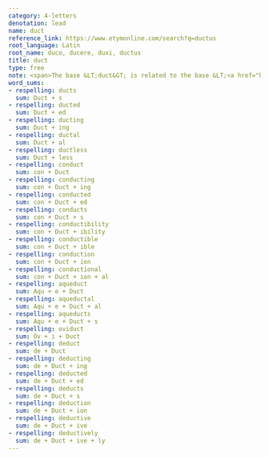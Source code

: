 ```yaml
---
category: 4-letters
denotation: lead
name: duct
reference_link: https://www.etymonline.com/search?q=ductus
root_language: Latin
root_name: duco, ducere, duxi, ductus
title: duct
type: free
note: <span>The base &LT;duct&GT; is related to the base &LT;<a href="https://swi.storyhouracademy.com/bases/4-letters/duce-ducere/">duce</a>&GT;.</span>
word_sums:
- respelling: ducts
  sum: Duct + s
- respelling: ducted
  sum: Duct + ed
- respelling: ducting
  sum: Duct + ing
- respelling: ductal
  sum: Duct + al
- respelling: ductless
  sum: Duct + less
- respelling: conduct
  sum: con + Duct
- respelling: conducting
  sum: con + Duct + ing
- respelling: conducted
  sum: con + Duct + ed
- respelling: conducts
  sum: con + Duct + s
- respelling: conductibility
  sum: con + Duct + ibility
- respelling: conductible
  sum: con + Duct + ible
- respelling: conduction
  sum: con + Duct + ion
- respelling: conductional
  sum: con + Duct + ion + al
- respelling: aqueduct
  sum: Aqu + e + Duct
- respelling: aqueductal
  sum: Aqu + e + Duct + al
- respelling: aqueducts
  sum: Aqu + e + Duct + s
- respelling: oviduct
  sum: Ov + i + Duct
- respelling: deduct
  sum: de + Duct
- respelling: deducting
  sum: de + Duct + ing
- respelling: deducted
  sum: de + Duct + ed
- respelling: deducts
  sum: de + Duct + s
- respelling: deduction
  sum: de + Duct + ion
- respelling: deductive
  sum: de + Duct + ive
- respelling: deductively
  sum: de + Duct + ive + ly
---
```

